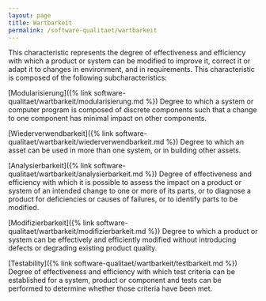 ```yaml
---
layout: page
title: Wartbarkeit
permalink: /software-qualitaet/wartbarkeit
---
```


This characteristic represents the degree of effectiveness and efficiency with which a product or system can be modified to improve it, correct it or adapt it to changes in environment, and in requirements. This characteristic is composed of the following subcharacteristics:

[Modularisierung]({% link software-qualitaet/wartbarkeit/modularisierung.md %})
Degree to which a system or computer program is composed of discrete components such that a change to one component has minimal impact on other components.

[Wiederverwendbarkeit]({% link software-qualitaet/wartbarkeit/wiederverwendbarkeit.md %})
Degree to which an asset can be used in more than one system, or in building other assets.

[Analysierbarkeit]({% link software-qualitaet/wartbarkeit/analysierbarkeit.md %})
Degree of effectiveness and efficiency with which it is possible to assess the impact on a product or system of an intended change to one or more of its parts, or to diagnose a product for deficiencies or causes of failures, or to identify parts to be modified.

[Modifizierbarkeit]({% link software-qualitaet/wartbarkeit/modifizierbarkeit.md %})
Degree to which a product or system can be effectively and efficiently modified without introducing defects or degrading existing product quality.

[Testability]({% link software-qualitaet/wartbarkeit/testbarkeit.md %})
Degree of effectiveness and efficiency with which test criteria can be established for a system, product or component and tests can be performed to determine whether those criteria have been met.